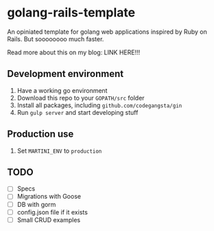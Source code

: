 golang-rails-template
=====================

An opiniated template for golang web applications inspired by Ruby on Rails. But soooooooo much faster.

Read more about this on my blog: LINK HERE!!!

Development environment
-----------------------

1. Have a working go environment
2. Download this repo to your `GOPATH/src` folder
2. Install all packages, including `github.com/codegangsta/gin`
3. Run `gulp server` and start developing stuff

Production use
--------------

1. Set `MARTINI_ENV` to `production`

TODO
----

- [ ] Specs
- [ ] Migrations with Goose
- [ ] DB with gorm
- [ ] config.json file if it exists
- [ ] Small CRUD examples